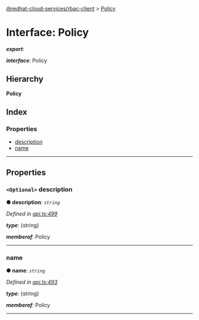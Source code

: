 [@redhat-cloud-services/rbac-client](../README.md) > [Policy](../interfaces/policy.md)

# Interface: Policy

*__export__*: 

*__interface__*: Policy

## Hierarchy

**Policy**

## Index

### Properties

* [description](policy.md#description)
* [name](policy.md#name)

---

## Properties

<a id="description"></a>

### `<Optional>` description

**● description**: *`string`*

*Defined in [api.ts:499](https://github.com/RedHatInsights/javascript-clients/blob/master/packages/rbac/api.ts#L499)*

*__type__*: {string}

*__memberof__*: Policy

___
<a id="name"></a>

###  name

**● name**: *`string`*

*Defined in [api.ts:493](https://github.com/RedHatInsights/javascript-clients/blob/master/packages/rbac/api.ts#L493)*

*__type__*: {string}

*__memberof__*: Policy

___

